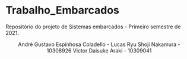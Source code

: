 # Trabalho_Embarcados
Repositório do projeto de Sistemas embarcados - Primeiro semestre de 2021. 

<p align="center">
André Gustavo Espinhosa Coladello - 
Lucas Ryu Shoji Nakamura - 10308926
Victor Daisuke Araki - 10309041
</p>


